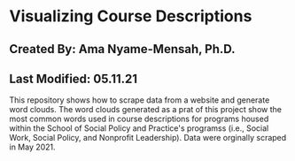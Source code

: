# Visualizing Course Descriptions
## Created By: Ama Nyame-Mensah, Ph.D.
## Last Modified: 05.11.21
This repository shows how to scrape data from a website and generate word clouds. The word clouds generated as a prat of this project show the most common words used in course descriptions for programs housed within the School of Social Policy and Practice's programss (i.e., Social Work, Social Policy, and Nonprofit Leadership). Data were orginally scraped in May 2021.
